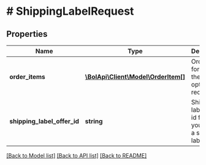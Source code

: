 # # ShippingLabelRequest

## Properties

Name | Type | Description | Notes
------------ | ------------- | ------------- | -------------
**order_items** | [**\BolApi\Client\Model\OrderItem[]**](OrderItem.md) | Order items for which the delivery options are requested. |
**shipping_label_offer_id** | **string** | Shipping label offer id for which you request a shipping label. |

[[Back to Model list]](../../README.md#models) [[Back to API list]](../../README.md#endpoints) [[Back to README]](../../README.md)
